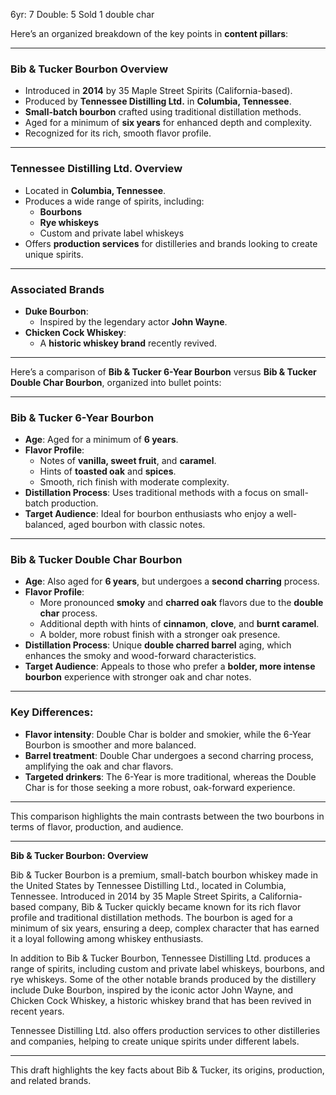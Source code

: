 6yr: 7
Double: 5
Sold 1 double char

Here’s an organized breakdown of the key points in **content pillars**:

---

### **Bib & Tucker Bourbon Overview**
- Introduced in **2014** by 35 Maple Street Spirits (California-based).
- Produced by **Tennessee Distilling Ltd.** in **Columbia, Tennessee**.
- **Small-batch bourbon** crafted using traditional distillation methods.
- Aged for a minimum of **six years** for enhanced depth and complexity.
- Recognized for its rich, smooth flavor profile.

---

### **Tennessee Distilling Ltd. Overview**
- Located in **Columbia, Tennessee**.
- Produces a wide range of spirits, including:
  - **Bourbons**
  - **Rye whiskeys**
  - Custom and private label whiskeys
- Offers **production services** for distilleries and brands looking to create unique spirits.

---

### **Associated Brands**
- **Duke Bourbon**:
  - Inspired by the legendary actor **John Wayne**.
- **Chicken Cock Whiskey**:
  - A **historic whiskey brand** recently revived.
  
---

Here’s a comparison of **Bib & Tucker 6-Year Bourbon** versus **Bib & Tucker Double Char Bourbon**, organized into bullet points:

---

### **Bib & Tucker 6-Year Bourbon**
- **Age**: Aged for a minimum of **6 years**.
- **Flavor Profile**:
  - Notes of **vanilla, sweet fruit**, and **caramel**.
  - Hints of **toasted oak** and **spices**.
  - Smooth, rich finish with moderate complexity.
- **Distillation Process**: Uses traditional methods with a focus on small-batch production.
- **Target Audience**: Ideal for bourbon enthusiasts who enjoy a well-balanced, aged bourbon with classic notes.

---

### **Bib & Tucker Double Char Bourbon**
- **Age**: Also aged for **6 years**, but undergoes a **second charring** process.
- **Flavor Profile**:
  - More pronounced **smoky** and **charred oak** flavors due to the **double char** process.
  - Additional depth with hints of **cinnamon**, **clove**, and **burnt caramel**.
  - A bolder, more robust finish with a stronger oak presence.
- **Distillation Process**: Unique **double charred barrel** aging, which enhances the smoky and wood-forward characteristics.
- **Target Audience**: Appeals to those who prefer a **bolder, more intense bourbon** experience with stronger oak and char notes.

---

### **Key Differences**:
- **Flavor intensity**: Double Char is bolder and smokier, while the 6-Year Bourbon is smoother and more balanced.
- **Barrel treatment**: Double Char undergoes a second charring process, amplifying the oak and char flavors.
- **Targeted drinkers**: The 6-Year is more traditional, whereas the Double Char is for those seeking a more robust, oak-forward experience.

---

This comparison highlights the main contrasts between the two bourbons in terms of flavor, production, and audience.

---

**Bib & Tucker Bourbon: Overview**

Bib & Tucker Bourbon is a premium, small-batch bourbon whiskey made in the United States by Tennessee Distilling Ltd., located in Columbia, Tennessee. Introduced in 2014 by 35 Maple Street Spirits, a California-based company, Bib & Tucker quickly became known for its rich flavor profile and traditional distillation methods. The bourbon is aged for a minimum of six years, ensuring a deep, complex character that has earned it a loyal following among whiskey enthusiasts.

In addition to Bib & Tucker Bourbon, Tennessee Distilling Ltd. produces a range of spirits, including custom and private label whiskeys, bourbons, and rye whiskeys. Some of the other notable brands produced by the distillery include Duke Bourbon, inspired by the iconic actor John Wayne, and Chicken Cock Whiskey, a historic whiskey brand that has been revived in recent years.

Tennessee Distilling Ltd. also offers production services to other distilleries and companies, helping to create unique spirits under different labels.

--- 

This draft highlights the key facts about Bib & Tucker, its origins, production, and related brands.